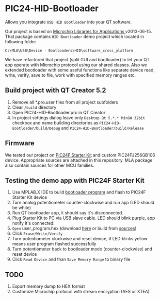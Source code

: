 PIC24-HID-Bootloader
====================
Allows you integrate `USB HID Bootloader` into your QT software.

Our project is based on [Microchip Libraries for Applications ](http://www.microchip.com/pagehandler/en-us/devtools/mla/) v2013-06-15. That package contains `HID Bootloader` demo project which located in following folder

    C:\MLA\USB\Device - Bootloaders\HID\software_cross_platform

We have refactored that project (split GUI and bootloader) to let your QT app operate with Microchip protocol using our shared classes. Also we extended bootloader with some useful functions like separate device read, write, verify, save to file, work with specified memory ranges etc.

Build project with QT Creator 5.2
---------------------------------
1. Remove all *.pro.user files from all project subfolders
2. Clear `/build` directory
3. Open PIC24-HID-Bootloader.pro in QT Creator
4. In project settings dialog leave only `Desktop Qt 5.*.* MinGW 32bit` checkbox and name building directories as 
 `PIC24-HID-Bootloader/build/Debug` and `PIC24-HID-Bootloader/build/Release`

Firmware
--------
We tested our project on [PIC24F Starter Kit](http://www.microchip.com/Developmenttools/ProductDetails.aspx?PartNO=DM240011) and custom PIC24FJ256GB106 device. Appropriate sources are attached in this repository. MLA package also contain sources for other MCU families. 

Testing the demo app with PIC24F Starter Kit
--------------------------------------------
1. Use MPLAB.X IDE to build [bootloader program](https://github.com/antonpinchuk/PIC24-HID-Bootloader/tree/master/Firmware/USB/Device%20-%20Bootloaders/HID/Firmware%20-%20PIC24FJ256GB106%20Family) and flash to PIC24F Starter Kit device
2. Turn analog potentiometer counter-clockwise and run app (LED should be white)
3. Run QT bootloader app, it should say it's disconnected.
4. Plug Starter Kit to PC via USB slave cable. LED should blink purple, app notify it's connected.
5. `Open` user_program.hex (download [here](https://github.com/antonpinchuk/PIC24-HID-Bootloader/blob/master/Firmware/User_Program_Demo.PIC24F_Starter_Kit.hex) or build from [sources](https://github.com/antonpinchuk/PIC24-HID-Bootloader/tree/master/Firmware/User%20Program%20Demo))
6. Click `Erase/Write/Verify`
7. Turn potentiometer clockwise and reset device, if LED blinks yellow means user program flashed successfully
8. Turn potentiometer back to bootloader mode (counter-clockwise) and reset device
9. Click `Read Device` and than `Save Memory Range` to binary file

TODO
----
1. Export memory dump to HEX format
2. Customize Microchip protocol with stream encryption (AES or XTEA)


